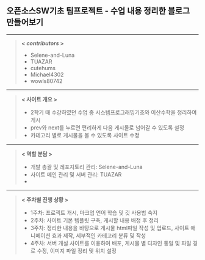 ## 오픈소스SW기초 팀프로젝트 - 수업 내용 정리한 블로그 만들어보기
---
>**< $contributors$ >**
>* Selene-and-Luna
>* TUAZAR
>* cutehums
>* Michael4302
>* wowls80742
>
---
>**< 사이트 개요 >**
>- 2학기 때 수강하였던 수업 중 시스템프로그래밍기초와 이산수학을 정리하여 게시
>- prev와 next를 누르면 편리하게 다음 게시물로 넘어갈 수 있도록 설정
>- 카테고리 별로 게시물을 볼 수 있도록 사이트 수정
---
>**< 역할 분담 >**
>* 개발 총괄 및 레포지토리 관리: Selene-and-Luna
>* 사이트 메인 관리 및 서버 관리: TUAZAR
>*  
---
>**< 주차별 진행 상황 >**
>* 1주차: 프로젝트 개시, 마크업 언어 학습 및 깃 사용법 숙지
>* 2주차: 사이트 기본 템플릿 구축, 게시할 내용 배정 후 정리
>* 3주차: 정리한 내용을 바탕으로 게시물 html파일 작성 및 업로드, 사이트 애니메이션 효과 제작, 세부적인 카테고리 분류 및 작성
>* 4주차: 서버 개설 사이트를 이용하여 배포, 게시물 별 디자인 통일 및 파일 경로 수정, 이미지 파일 정리 및 위치 설정
>
